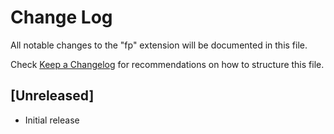 # Change Log

All notable changes to the "fp" extension will be documented in this file.

Check [Keep a Changelog](http://keepachangelog.com/) for recommendations on how to structure this file.

## [Unreleased]

- Initial release
